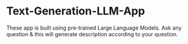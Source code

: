 # Text-Generation-LLM-App
These app is built using pre-trained Large Language Models. Ask any question &amp; this will generate description according to your question.
